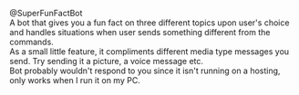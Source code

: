 @SuperFunFactBot <br>
A bot that gives you a fun fact on three different topics upon user's choice and handles situations when user sends something different from the commands. <br>
As a small little feature, it compliments different media type messages you send. Try sending it a picture, a voice message etc. <br>
Bot probably wouldn't respond to you since it isn't running on a hosting, only works when I run it on my PC. <br>
